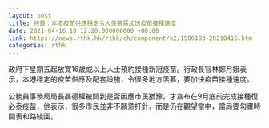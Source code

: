 ```yaml
---
layout: post
title: 特首：本港疫苗供應穩定令人羡慕需加快疫苗接種速度
date: 2021-04-16 18:12:20.000000000 +08:00
link: https://news.rthk.hk/rthk/ch/component/k2/1586193-20210416.htm
categories: rthk
---
```


政府下星期五起放寬16歲或以上人士預約接種新冠疫苗。行政長官林鄭月娥表示，本港穩定的疫苗供應及配套設施，令很多地方羡慕，要加快疫苗接種速度。

公務員事務局局長聶德權被問到是否因應市民猶豫，才宣布在9月底前完成接種復必泰疫苗，他表示，很多市民並非不願意打針，而是仍在觀望當中，當局要勾畫時間表和路綫圖。
